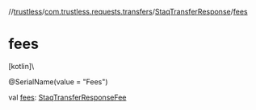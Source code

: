 //[trustless](../../../index.md)/[com.trustless.requests.transfers](../index.md)/[StaqTransferResponse](index.md)/[fees](fees.md)

# fees

[kotlin]\

@SerialName(value = &quot;Fees&quot;)

val [fees](fees.md): [StaqTransferResponseFee](../-staq-transfer-response-fee/index.md)
